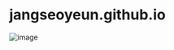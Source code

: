 # jangseoyeun.github.io


![image](https://github.com/user-attachments/assets/aece15f1-7d26-4c42-a792-3ddd168e0dc0)
